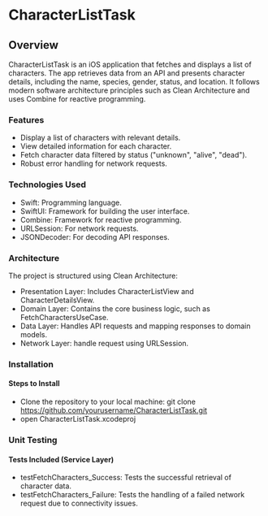 # CharacterListTask

## Overview
CharacterListTask is an iOS application that fetches and displays a list of characters. The app retrieves data from an API and presents character details, including the name, species, gender, status, and location. It follows modern software architecture principles such as Clean Architecture and uses Combine for reactive programming.

### Features
- Display a list of characters with relevant details.
- View detailed information for each character.
- Fetch character data filtered by status ("unknown", "alive", "dead").
- Robust error handling for network requests.

### Technologies Used
- Swift: Programming language.
- SwiftUI: Framework for building the user interface.
- Combine: Framework for reactive programming.
- URLSession: For network requests.
- JSONDecoder: For decoding API responses.

### Architecture
The project is structured using Clean Architecture:

- Presentation Layer: Includes CharacterListView and CharacterDetailsView.
- Domain Layer: Contains the core business logic, such as FetchCharactersUseCase.
- Data Layer: Handles API requests and mapping responses to domain models.
- Network Layer: handle request using URLSession.

### Installation

#### Steps to Install
- Clone the repository to your local machine: git clone https://github.com/yourusername/CharacterListTask.git
- open CharacterListTask.xcodeproj

### Unit Testing
#### Tests Included (Service Layer)
- testFetchCharacters_Success: Tests the successful retrieval of character data.
- testFetchCharacters_Failure: Tests the handling of a failed network request due to connectivity issues.

  


